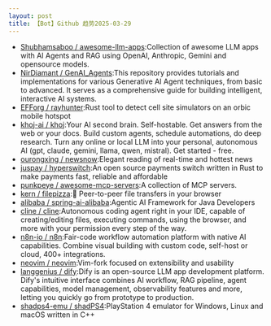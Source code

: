 ```yaml
---
layout: post
title: 【Bot】Github 趋势2025-03-29
---
```


* [Shubhamsaboo / awesome-llm-apps](https://github.com/Shubhamsaboo/awesome-llm-apps):Collection of awesome LLM apps with AI Agents and RAG using OpenAI, Anthropic, Gemini and opensource models.
* [NirDiamant / GenAI_Agents](https://github.com/NirDiamant/GenAI_Agents):This repository provides tutorials and implementations for various Generative AI Agent techniques, from basic to advanced. It serves as a comprehensive guide for building intelligent, interactive AI systems.
* [EFForg / rayhunter](https://github.com/EFForg/rayhunter):Rust tool to detect cell site simulators on an orbic mobile hotspot
* [khoj-ai / khoj](https://github.com/khoj-ai/khoj):Your AI second brain. Self-hostable. Get answers from the web or your docs. Build custom agents, schedule automations, do deep research. Turn any online or local LLM into your personal, autonomous AI (gpt, claude, gemini, llama, qwen, mistral). Get started - free.
* [ourongxing / newsnow](https://github.com/ourongxing/newsnow):Elegant reading of real-time and hottest news
* [juspay / hyperswitch](https://github.com/juspay/hyperswitch):An open source payments switch written in Rust to make payments fast, reliable and affordable
* [punkpeye / awesome-mcp-servers](https://github.com/punkpeye/awesome-mcp-servers):A collection of MCP servers.
* [kern / filepizza](https://github.com/kern/filepizza):🍕 Peer-to-peer file transfers in your browser
* [alibaba / spring-ai-alibaba](https://github.com/alibaba/spring-ai-alibaba):Agentic AI Framework for Java Developers
* [cline / cline](https://github.com/cline/cline):Autonomous coding agent right in your IDE, capable of creating/editing files, executing commands, using the browser, and more with your permission every step of the way.
* [n8n-io / n8n](https://github.com/n8n-io/n8n):Fair-code workflow automation platform with native AI capabilities. Combine visual building with custom code, self-host or cloud, 400+ integrations.
* [neovim / neovim](https://github.com/neovim/neovim):Vim-fork focused on extensibility and usability
* [langgenius / dify](https://github.com/langgenius/dify):Dify is an open-source LLM app development platform. Dify's intuitive interface combines AI workflow, RAG pipeline, agent capabilities, model management, observability features and more, letting you quickly go from prototype to production.
* [shadps4-emu / shadPS4](https://github.com/shadps4-emu/shadPS4):PlayStation 4 emulator for Windows, Linux and macOS written in C++
